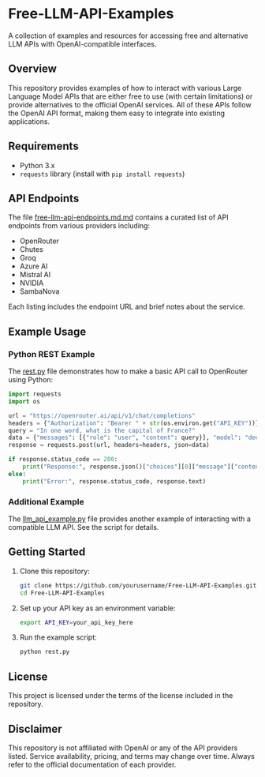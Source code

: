 # Free-LLM-API-Examples

A collection of examples and resources for accessing free and alternative LLM APIs with OpenAI-compatible interfaces.

## Overview

This repository provides examples of how to interact with various Large Language Model APIs that are either free to use (with certain limitations) or provide alternatives to the official OpenAI services. All of these APIs follow the OpenAI API format, making them easy to integrate into existing applications.

## Requirements

- Python 3.x
- `requests` library (install with `pip install requests`)

## API Endpoints

The file [free-llm-api-endpoints.md.md](free-llm-api-endpoints.md.md) contains a curated list of API endpoints from various providers including:

- OpenRouter
- Chutes
- Groq
- Azure AI
- Mistral AI
- NVIDIA
- SambaNova

Each listing includes the endpoint URL and brief notes about the service.

## Example Usage

### Python REST Example

The [rest.py](rest.py) file demonstrates how to make a basic API call to OpenRouter using Python:

```python
import requests
import os

url = "https://openrouter.ai/api/v1/chat/completions"
headers = {"Authorization": "Bearer " + str(os.environ.get("API_KEY"))}
query = "In one word, what is the capital of France?"
data = {"messages": [{"role": "user", "content": query}], "model": "deepseek/deepseek-chat-v3-0324:free"}
response = requests.post(url, headers=headers, json=data)

if response.status_code == 200:
    print("Response:", response.json()["choices"][0]["message"]["content"])
else:
    print("Error:", response.status_code, response.text)
```

### Additional Example

The [llm_api_example.py](llm_api_example.py) file provides another example of interacting with a compatible LLM API. See the script for details.

## Getting Started

1. Clone this repository:
   ```bash
   git clone https://github.com/yourusername/Free-LLM-API-Examples.git
   cd Free-LLM-API-Examples
   ```

2. Set up your API key as an environment variable:
   ```bash
   export API_KEY=your_api_key_here
   ```

3. Run the example script:
   ```bash
   python rest.py
   ```

## License

This project is licensed under the terms of the license included in the repository.

## Disclaimer

This repository is not affiliated with OpenAI or any of the API providers listed. Service availability, pricing, and terms may change over time. Always refer to the official documentation of each provider.